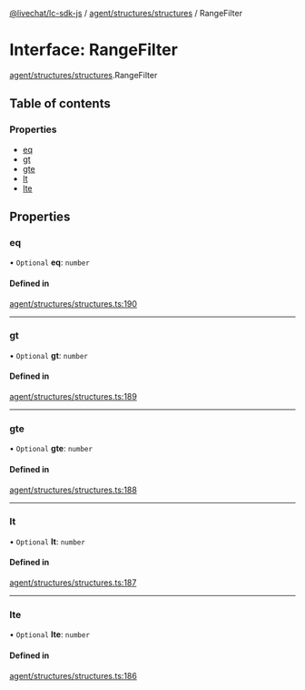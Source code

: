 [@livechat/lc-sdk-js](../README.md) / [agent/structures/structures](../modules/agent_structures_structures.md) / RangeFilter

# Interface: RangeFilter

[agent/structures/structures](../modules/agent_structures_structures.md).RangeFilter

## Table of contents

### Properties

- [eq](agent_structures_structures.RangeFilter.md#eq)
- [gt](agent_structures_structures.RangeFilter.md#gt)
- [gte](agent_structures_structures.RangeFilter.md#gte)
- [lt](agent_structures_structures.RangeFilter.md#lt)
- [lte](agent_structures_structures.RangeFilter.md#lte)

## Properties

### eq

• `Optional` **eq**: `number`

#### Defined in

[agent/structures/structures.ts:190](https://github.com/livechat/lc-sdk-js/blob/a921f8a/src/agent/structures/structures.ts#L190)

___

### gt

• `Optional` **gt**: `number`

#### Defined in

[agent/structures/structures.ts:189](https://github.com/livechat/lc-sdk-js/blob/a921f8a/src/agent/structures/structures.ts#L189)

___

### gte

• `Optional` **gte**: `number`

#### Defined in

[agent/structures/structures.ts:188](https://github.com/livechat/lc-sdk-js/blob/a921f8a/src/agent/structures/structures.ts#L188)

___

### lt

• `Optional` **lt**: `number`

#### Defined in

[agent/structures/structures.ts:187](https://github.com/livechat/lc-sdk-js/blob/a921f8a/src/agent/structures/structures.ts#L187)

___

### lte

• `Optional` **lte**: `number`

#### Defined in

[agent/structures/structures.ts:186](https://github.com/livechat/lc-sdk-js/blob/a921f8a/src/agent/structures/structures.ts#L186)
